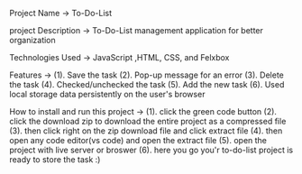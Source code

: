 Project Name -> To-Do-List

project Description -> To-Do-List management application for better organization

Technologies Used ->  JavaScript ,HTML, CSS, and Felxbox

Features ->
(1). Save the task
(2). Pop-up message for an error
(3). Delete the task
(4). Checked/unchecked the task
(5). Add the new task
(6). Used local storage data persistently on the user's browser

How to install and run this project ->
(1). click the green code button
(2). click the download zip to download the entire project as a compressed file
(3). then click right on the zip download file and click extract file
(4). then open any code editor(vs code) and open the extract file 
(5). open the project with live server or broswer
(6). here you go you'r to-do-list project is ready to store the task :)


